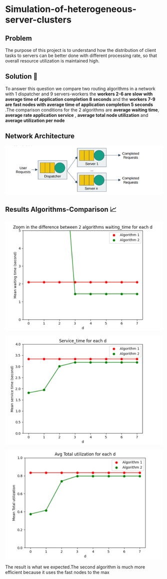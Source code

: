 # Simulation-of-heterogeneous-server-clusters

## Problem
The purpose of this project is to understand how the distribution of client tasks to servers can be better done with different processing rate, so that overall resource utilization is maintained high.

## Solution :pencil:
To answer this question we compare two routing algorithms in a network with 1 dispatcher and 9 servers-workers the **workers 2-6 are slow with average time of application completion 8 seconds** and the **workers 7-9 are fast nodes with average time of application completion 5 seconds** .The comparison conditions for the 2 algorithms are **average waiting time**, **average rate application service** , **average total node utilization** and **average utilization per node**

## Network Architecture
![alt text](https://github.com/Georgemouts/Simulation-of-Heterogeneous-Server-Clusters/blob/main/img/network.png "Network")

## Results Algorithms-Comparison :chart_with_upwards_trend:

![alt text](https://github.com/Georgemouts/Simulation-of-Heterogeneous-Server-Clusters/blob/main/img/wating_time.png " ")

![alt text](https://github.com/Georgemouts/Simulation-of-Heterogeneous-Server-Clusters/blob/main/img/service_time.png " ")

![alt text](https://github.com/Georgemouts/Simulation-of-Heterogeneous-Server-Clusters/blob/main/img/avg_total_utilization.png " ")

The result is what we expected.The second algorithm is much more efficient because it uses the fast nodes to the max 
